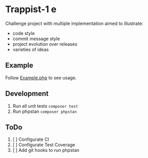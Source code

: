 Trappist-1 e
============
Challenge project with multiple implementation aimed to illustrate:

* code style
* commit message style
* project evolution over releases
* varieties of ideas

Example
-------
Follow [Example.php](/doc/src/Example.php) to see usage.

Development
-----------

1. Run all unit tests `composer test`
2. Run phpstan `composer phpstan`

ToDo
----
1. [ ] Configurate CI
2. [ ] Configurate Test Coverage
3. [ ] Add git hooks to run phpstan
